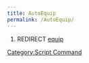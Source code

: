 ```yaml
---
title: AutoEquip
permalink: /AutoEquip/
---
```


1.  REDIRECT [equip](/equip "wikilink")

[Category:Script Command](/Category:Script_Command "wikilink")